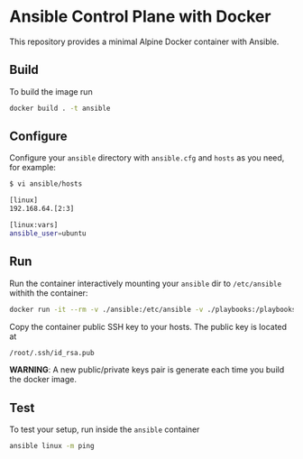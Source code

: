 # Ansible Control Plane with Docker

This repository provides a minimal Alpine Docker container with Ansible.

## Build

To build the image run

```bash
docker build . -t ansible
```

## Configure

Configure your `ansible` directory with `ansible.cfg` and `hosts` as you need, for example:

```bash
$ vi ansible/hosts

[linux]
192.168.64.[2:3]

[linux:vars]
ansible_user=ubuntu
```

## Run

Run the container interactively mounting your `ansible` dir to `/etc/ansible` withith the container:

```bash
docker run -it --rm -v ./ansible:/etc/ansible -v ./playbooks:/playbooks ansible
```

Copy the container public SSH key to your hosts. The public key is located at

```bash
/root/.ssh/id_rsa.pub
```

**WARNING**: A new public/private keys pair is generate each time you build the docker image.

## Test

To test your setup, run inside the `ansible` container

```bash
ansible linux -m ping
```
